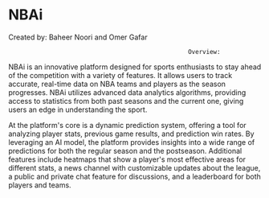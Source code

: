 # NBAi

Created by: Baheer Noori and Omer Gafar

                                                      Overview:
                                                    
  NBAi is an innovative platform designed for sports enthusiasts to stay ahead of the competition with a variety of features. 
It allows users to track accurate, real-time data on NBA teams and players as the season progresses. NBAi utilizes advanced 
data analytics algorithms, providing access to statistics from both past seasons and the current one, giving users an edge 
in understanding the sport.

  At the platform's core is a dynamic prediction system, offering a tool for analyzing player stats, previous game 
results, and prediction win rates. By leveraging an AI model, the platform provides insights into a wide range of predictions
for both the regular season and the postseason. Additional features include heatmaps that show a player's most effective areas 
for different stats, a news channel with customizable updates about the league, a public and private chat feature for 
discussions, and a leaderboard for both players and teams.
